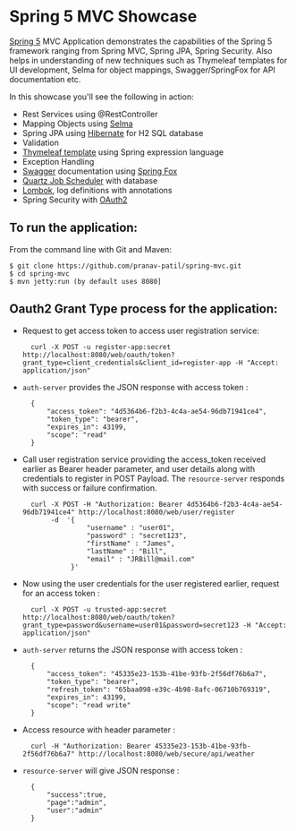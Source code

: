 # Spring 5 MVC Showcase
[Spring 5](https://docs.spring.io/spring/docs/current/spring-framework-reference/index.html) MVC Application demonstrates the capabilities of the Spring 5 framework ranging from Spring MVC, Spring JPA, Spring Security.
Also helps in understanding of new techniques such as Thymeleaf templates for UI development, Selma for object mappings, Swagger/SpringFox for API documentation etc.

In this showcase you'll see the following in action:

* Rest Services using @RestController
* Mapping Objects using [Selma](http://www.selma-java.org/)
* Spring JPA using [Hibernate](https://docs.jboss.org/hibernate/orm/5.0/manual/en-US/html/index.html) for H2 SQL database
* Validation
* [Thymeleaf template](http://www.thymeleaf.org) using Spring expression language
* Exception Handling
* [Swagger](https://swagger.io/) documentation using [Spring Fox](http://springfox.github.io/springfox/docs/snapshot)
* [Quartz Job Scheduler](http://www.quartz-scheduler.org/) with database
* [Lombok](https://projectlombok.org/), log definitions with annotations
* Spring Security with [OAuth2](http://projects.spring.io/spring-security-oauth/docs/oauth2.html)

To run the application:
-------------------
From the command line with Git and Maven:

    $ git clone https://github.com/pranav-patil/spring-mvc.git
    $ cd spring-mvc
    $ mvn jetty:run (by default uses 8080]


Oauth2 Grant Type process for the application:
-------------------

* Request to get access token to access user registration service:

        curl -X POST -u register-app:secret http://localhost:8080/web/oauth/token?grant_type=client_credentials&client_id=register-app -H "Accept: application/json"

* `auth-server` provides the JSON response with access token :

        {
            "access_token": "4d5364b6-f2b3-4c4a-ae54-96db71941ce4",
            "token_type": "bearer",
            "expires_in": 43199,
            "scope": "read"
        }

* Call user registration service providing the access_token received earlier as Bearer header parameter, and user details along with credentials to register in POST
  Payload. The `resource-server` responds with success or failure confirmation.

        curl -X POST -H "Authorization: Bearer 4d5364b6-f2b3-4c4a-ae54-96db71941ce4" http://localhost:8080/web/user/register
             -d  '{
                      "username" : "user01",
                      "password" : "secret123",
                      "firstName" : "James",
                      "lastName" : "Bill",
                      "email" : "JRBill@mail.com"
                  }'

* Now using the user credentials for the user registered earlier, request for an access token :

        curl -X POST -u trusted-app:secret http://localhost:8080/web/oauth/token?grant_type=password&username=user01&password=secret123 -H "Accept: application/json"

* `auth-server` returns the JSON response with access token :

        {
            "access_token": "45335e23-153b-41be-93fb-2f56df76b6a7",
            "token_type": "bearer",
            "refresh_token": "65baa098-e39c-4b98-8afc-06710b769319",
            "expires_in": 43199,
            "scope": "read write"
        }

* Access resource with header parameter :

        curl -H "Authorization: Bearer 45335e23-153b-41be-93fb-2f56df76b6a7" http://localhost:8080/web/secure/api/weather

* `resource-server` will give JSON response :

		{
			"success":true,
			"page":"admin",
			"user":"admin"
		}

